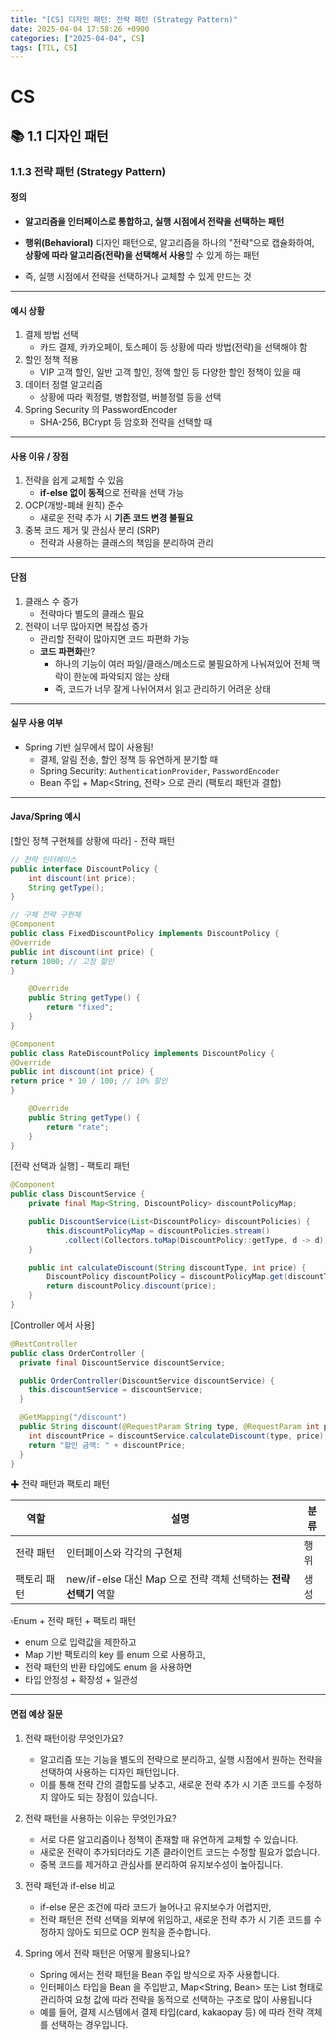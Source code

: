 ```yaml
---
title: "[CS] 디자인 패턴: 전략 패턴 (Strategy Pattern)"
date: 2025-04-04 17:58:26 +0900
categories: ["2025-04-04", CS]
tags: [TIL, CS]
---
```

# CS
## 📚 1.1 디자인 패턴

### 1.1.3 전략 패턴 (Strategy Pattern)

#### 정의
- **알고리즘을 인터페이스로 통합하고, 실행 시점에서 전략을 선택하는 패턴**  

- **행위(Behavioral)** 디자인 패턴으로, 알고리즘을 하나의 "전략"으로 캡슐화하여,  
  **상황에 따라 알고리즘(전략)을 선택해서 사용**할 수 있게 하는 패턴
- 즉, 실행 시점에서 전략을 선택하거나 교체할 수 있게 만드는 것

---

#### 예시 상황
1. 결제 방법 선택
   - 카드 결제, 카카오페이, 토스페이 등 상황에 따라 방법(전략)을 선택해야 함
2. 할인 정책 적용
   - VIP 고객 할인, 일반 고객 할인, 정액 할인 등 다양한 할인 정책이 있을 때
3. 데이터 정렬 알고리즘
   - 상황에 따라 퀵정렬, 병합정렬, 버블정렬 등을 선택
4. Spring Security 의 PasswordEncoder
   - SHA-256, BCrypt 등 암호화 전략을 선택할 때

---

#### 사용 이유 / 장점
1. 전략을 쉽게 교체할 수 있음
   - **if-else 없이 동적**으로 전략을 선택 가능
2. OCP(개방-폐쇄 원칙) 준수
   - 새로운 전략 추가 시 **기존 코드 변경 불필요**
3. 중복 코드 제거 및 관심사 분리 (SRP)
   - 전략과 사용하는 클래스의 책임을 분리하여 관리

---

#### 단점
1. 클래스 수 증가
   - 전략마다 별도의 클래스 필요
2. 전략이 너무 많아지면 복잡성 증가
   - 관리할 전략이 많아지면 코드 파편화 가능
   - **코드 파편화**란? 
     - 하나의 기능이 여러 파일/클래스/메소드로 불필요하게 나눠져있어 전체 맥락이 한눈에 파악되지 않는 상태
     - 즉, 코드가 너무 잘게 나뉘어져서 읽고 관리하기 어려운 상태

---

#### 실무 사용 여부
- Spring 기반 실무에서 많이 사용됨!
  - 결제, 알림 전송, 할인 정책 등 유연하게 분기할 때
  - Spring Security: `AuthenticationProvider`, `PasswordEncoder`
  - Bean 주입 + Map<String, 전략> 으로 관리 (팩토리 패턴과 결합)

---

#### Java/Spring 예시
[할인 정책 구현체를 상황에 따라] - 전략 패턴

```java
// 전략 인터페이스
public interface DiscountPolicy {
    int discount(int price);
    String getType();
}

// 구체 전략 구현체
@Component
public class FixedDiscountPolicy implements DiscountPolicy {
@Override
public int discount(int price) {
return 1000; // 고정 할인
}

    @Override
    public String getType() {
        return "fixed";
    }
}

@Component
public class RateDiscountPolicy implements DiscountPolicy {
@Override
public int discount(int price) {
return price * 10 / 100; // 10% 할인
}

    @Override
    public String getType() {
        return "rate";
    }
}
```

[전략 선택과 실행] - 팩토리 패턴

```java
@Component
public class DiscountService {
    private final Map<String, DiscountPolicy> discountPolicyMap;

    public DiscountService(List<DiscountPolicy> discountPolicies) {
        this.discountPolicyMap = discountPolicies.stream()
            .collect(Collectors.toMap(DiscountPolicy::getType, d -> d));
    }

    public int calculateDiscount(String discountType, int price) {
        DiscountPolicy discountPolicy = discountPolicyMap.get(discountType);
        return discountPolicy.discount(price);
    }
}

```

[Controller 에서 사용]

```java
@RestController
public class OrderController {
  private final DiscountService discountService;

  public OrderController(DiscountService discountService) {
    this.discountService = discountService;
  }

  @GetMapping("/discount")
  public String discount(@RequestParam String type, @RequestParam int price) {
    int discountPrice = discountService.calculateDiscount(type, price);
    return "할인 금액: " + discountPrice;
  }
}

```

✚ 전략 패턴과 팩토리 패턴

| 역할     | 설명                                             | 분류 |
|--------|------------------------------------------------|----|
| 전략 패턴  | 인터페이스와 각각의 구현체                                 | 행위 |
| 팩토리 패턴 | new/if-else 대신 Map 으로 전략 객체 선택하는 **전략 선택기** 역할 | 생성 |
   

▫️Enum + 전략 패턴 + 팩토리 패턴
- enum 으로 입력값을 제한하고
- Map 기반 팩토리의 key 를 enum 으로 사용하고,
- 전략 패턴의 반환 타입에도 enum 을 사용하면
- 타입 안정성 + 확장성 + 일관성

---

#### 면접 예상 질문
1. 전략 패턴이랑 무엇인가요?
   - 알고리즘 또는 기능을 별도의 전략으로 분리하고, 실행 시점에서 원하는 전략을 선택하여 사용하는 디자인 패턴입니다.
   - 이를 통해 전략 간의 결합도를 낮추고, 새로운 전략 추가 시 기존 코드를 수정하지 않아도 되는 장점이 있습니다.  

2. 전략 패턴을 사용하는 이유는 무엇인가요?
   - 서로 다른 알고리즘이나 정책이 존재할 때 유연하게 교체할 수 있습니다.
   - 새로운 전략이 추가되더라도 기존 클라이언트 코드는 수정할 필요가 없습니다.
   - 중복 코드를 제거하고 관심사를 분리하여 유지보수성이 높아집니다.  

3. 전략 패턴과 if-else 비교
   - if-else 문은 조건에 따라 코드가 늘어나고 유지보수가 어렵지만,
   - 전략 패턴은 전략 선택을 외부에 위임하고, 새로운 전략 추가 시 기존 코드를 수정하지 않아도 되므로 OCP 원칙을 준수합니다.

4. Spring 에서 전략 패턴은 어떻게 활용되나요?
   - Spring 에서는 전략 패턴을 Bean 주입 방식으로 자주 사용합니다.
   - 인터페이스 타입을 Bean 을 주입받고, Map<String, Bean> 또는 List<Bean> 형태로 관리하여 요청 값에 따라 전략을 동적으로 선택하는 구조로 많이 사용됩니다
   - 예를 들어, 결제 시스템에서 결제 타입(card, kakaopay 등) 에 따라 전략 객체를 선택하는 경우입니다.
